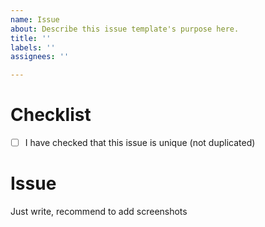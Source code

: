 ```yaml
---
name: Issue
about: Describe this issue template's purpose here.
title: ''
labels: ''
assignees: ''

---
```


# Checklist
- [ ]  I have checked that this issue is unique (not duplicated)
# Issue
Just write, recommend to add screenshots
